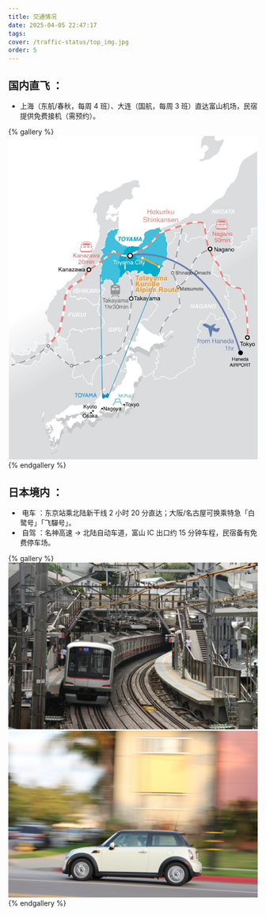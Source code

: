 ```yaml
---
title: 交通情况
date: 2025-04-05 22:47:17
tags:
cover: /traffic-status/top_img.jpg
order: 5
---
```


## 国内直飞 ​​：

- 上海（东航/春秋，每周 4 班）、大连（国航，每周 3 班）直达富山机场，民宿提供免费接机（需预约）。

{% gallery %}
![国内直飞](/traffic-status/1.jpg)
{% endgallery %}


## ​日本境内 ​​：

- ​ 电车 ​​：东京站乘北陆新干线 2 小时 20 分直达；大阪/名古屋可换乘特急「白鹭号」「飞驒号」。
- ​ 自驾 ​​：名神高速 → 北陆自动车道，富山 IC 出口约 15 分钟车程，民宿备有免费停车场。

{% gallery %}
![地铁](/traffic-status/2.jpg)
![开车](/traffic-status/3.jpg)
{% endgallery %}
